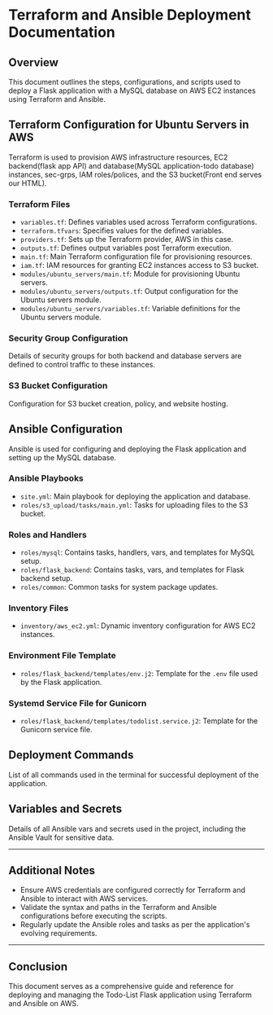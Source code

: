 # Terraform and Ansible Deployment Documentation

## Overview

This document outlines the steps, configurations, and scripts used to deploy a Flask application with a MySQL database on AWS EC2 instances using Terraform and Ansible.

## Terraform Configuration for Ubuntu Servers in AWS

Terraform is used to provision AWS infrastructure resources, EC2 backend(flask app API) and database(MySQL application-todo database) instances, sec-grps, IAM roles/polices, and the S3 bucket(Front end serves our HTML).

### Terraform Files

- `variables.tf`: Defines variables used across Terraform configurations.
- `terraform.tfvars`: Specifies values for the defined variables.
- `providers.tf`: Sets up the Terraform provider, AWS in this case.
- `outputs.tf`: Defines output variables post Terraform execution.
- `main.tf`: Main Terraform configuration file for provisioning resources.
- `iam.tf`: IAM resources for granting EC2 instances access to S3 bucket.
- `modules/ubuntu_servers/main.tf`: Module for provisioning Ubuntu servers.
- `modules/ubuntu_servers/outputs.tf`: Output configuration for the Ubuntu servers module.
- `modules/ubuntu_servers/variables.tf`: Variable definitions for the Ubuntu servers module.

### Security Group Configuration

Details of security groups for both backend and database servers are defined to control traffic to these instances.

### S3 Bucket Configuration

Configuration for S3 bucket creation, policy, and website hosting.

## Ansible Configuration

Ansible is used for configuring and deploying the Flask application and setting up the MySQL database.

### Ansible Playbooks

- `site.yml`: Main playbook for deploying the application and database.
- `roles/s3_upload/tasks/main.yml`: Tasks for uploading files to the S3 bucket.

### Roles and Handlers

- `roles/mysql`: Contains tasks, handlers, vars, and templates for MySQL setup.
- `roles/flask_backend`: Contains tasks, vars, and templates for Flask backend setup.
- `roles/common`: Common tasks for system package updates.

### Inventory Files

- `inventory/aws_ec2.yml`: Dynamic inventory configuration for AWS EC2 instances.

### Environment File Template

- `roles/flask_backend/templates/env.j2`: Template for the `.env` file used by the Flask application.

### Systemd Service File for Gunicorn

- `roles/flask_backend/templates/todolist.service.j2`: Template for the Gunicorn service file.

## Deployment Commands

List of all commands used in the terminal for successful deployment of the application.

## Variables and Secrets

Details of all Ansible vars and secrets used in the project, including the Ansible Vault for sensitive data.

---

## Additional Notes

- Ensure AWS credentials are configured correctly for Terraform and Ansible to interact with AWS services.
- Validate the syntax and paths in the Terraform and Ansible configurations before executing the scripts.
- Regularly update the Ansible roles and tasks as per the application's evolving requirements.

---

## Conclusion

This document serves as a comprehensive guide and reference for deploying and managing the Todo-List Flask application using Terraform and Ansible on AWS.
